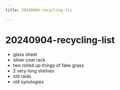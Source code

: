 ```yaml
---
title: 20240904-recycling-lis

---
```


# 20240904-recycling-list
* glass sheet
* silver coat rack
* two rolled up things of fake grass
* 2 very long shelves
* old raids
* old synologies